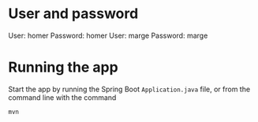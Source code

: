 # User and password
User: homer     Password: homer
User: marge     Password: marge

# Running the app

Start the app by running the Spring Boot `Application.java` file, or from the command line with the command

```
mvn
```

